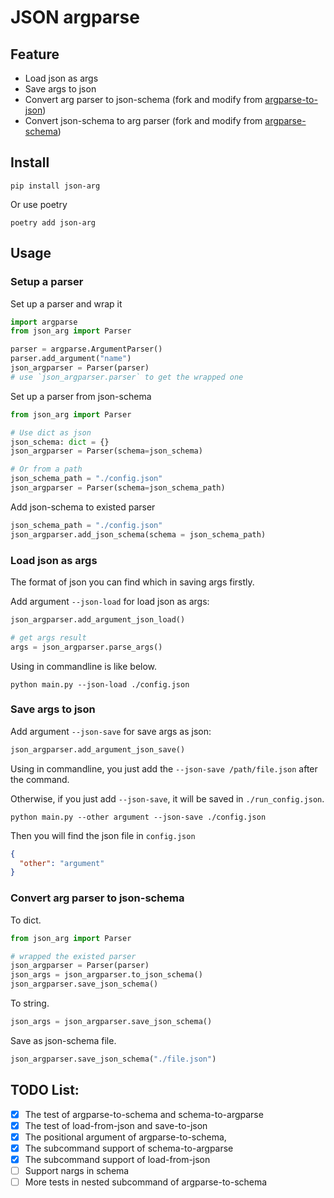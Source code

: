 # JSON argparse

## Feature

- Load json as args
- Save args to json
- Convert arg parser to json-schema (fork and modify from [argparse-to-json](https://github.com/childsish/argparse-to-json))
- Convert json-schema to arg parser (fork and modify from [argparse-schema](https://github.com/FebruaryBreeze/argparse-schema))

## Install

```shell
pip install json-arg
```
Or use poetry
```shell
poetry add json-arg
```

## Usage

### Setup a parser

Set up a parser and wrap it

```python
import argparse
from json_arg import Parser

parser = argparse.ArgumentParser()
parser.add_argument("name")
json_argparser = Parser(parser)
# use `json_argparser.parser` to get the wrapped one
```

Set up a parser from json-schema

```python
from json_arg import Parser

# Use dict as json
json_schema: dict = {}
json_argparser = Parser(schema=json_schema)

# Or from a path
json_schema_path = "./config.json"
json_argparser = Parser(schema=json_schema_path)
```

Add json-schema to existed parser

```python
json_schema_path = "./config.json"
json_argparser.add_json_schema(schema = json_schema_path)
```

### Load json as args
The format of json you can find which in saving args firstly.

Add argument `--json-load` for load json as args:

```python
json_argparser.add_argument_json_load()

# get args result
args = json_argparser.parse_args()
```

Using in commandline is like below.

```shell
python main.py --json-load ./config.json
```

### Save args to json

Add argument `--json-save` for save args as json:

```python
json_argparser.add_argument_json_save()
```

Using in commandline, you just add the `--json-save /path/file.json` after the command.

Otherwise, if you just add `--json-save`, it will be saved in `./run_config.json`.

```shell
python main.py --other argument --json-save ./config.json
```

Then you will find the json file in `config.json`

```json
{
  "other": "argument"
}
```

### Convert arg parser to json-schema
To dict.

```python
from json_arg import Parser

# wrapped the existed parser
json_argparser = Parser(parser)
json_args = json_argparser.to_json_schema()
json_argparser.save_json_schema()
```

To string.
```python
json_args = json_argparser.save_json_schema()
```

Save as json-schema file.

```python
json_argparser.save_json_schema("./file.json")
```
## TODO List:

- [x] The test of argparse-to-schema and schema-to-argparse
- [x] The test of load-from-json and save-to-json
- [x] The positional argument of argparse-to-schema, 
- [x] The subcommand support of schema-to-argparse
- [x] The subcommand support of load-from-json
- [ ] Support nargs in schema
- [ ] More tests in nested subcommand of argparse-to-schema